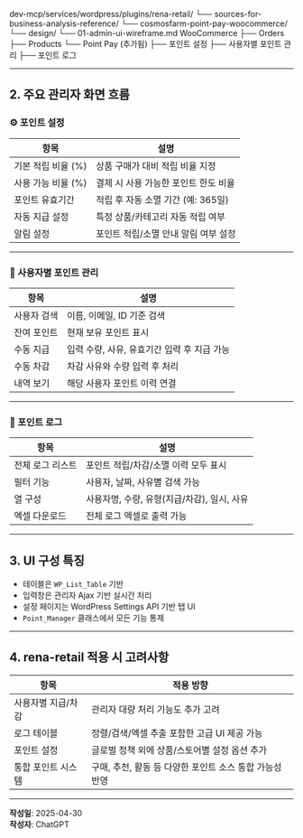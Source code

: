 dev-mcp/services/wordpress/plugins/rena-retail/
└── sources-for-business-analysis-reference/
    └── cosmosfarm-point-pay-woocommerce/
        └── design/
            └── 01-admin-ui-wireframe.md
WooCommerce ├── Orders ├── Products └── Point Pay (추가됨) ├── 포인트 설정 ├── 사용자별 포인트 관리 ├── 포인트 로그

---

## 2. 주요 관리자 화면 흐름

### ⚙️ 포인트 설정

| 항목 | 설명 |
|------|------|
| 기본 적립 비율 (%) | 상품 구매가 대비 적립 비율 지정 |
| 사용 가능 비율 (%) | 결제 시 사용 가능한 포인트 한도 비율 |
| 포인트 유효기간 | 적립 후 자동 소멸 기간 (예: 365일) |
| 자동 지급 설정 | 특정 상품/카테고리 자동 적립 여부 |
| 알림 설정 | 포인트 적립/소멸 안내 알림 여부 설정 |

---

### 👥 사용자별 포인트 관리

| 항목 | 설명 |
|------|------|
| 사용자 검색 | 이름, 이메일, ID 기준 검색 |
| 잔여 포인트 | 현재 보유 포인트 표시 |
| 수동 지급 | 입력 수량, 사유, 유효기간 입력 후 지급 가능 |
| 수동 차감 | 차감 사유와 수량 입력 후 처리 |
| 내역 보기 | 해당 사용자 포인트 이력 연결 |

---

### 📑 포인트 로그

| 항목 | 설명 |
|------|------|
| 전체 로그 리스트 | 포인트 적립/차감/소멸 이력 모두 표시 |
| 필터 기능 | 사용자, 날짜, 사유별 검색 가능 |
| 열 구성 | 사용자명, 수량, 유형(지급/차감), 일시, 사유 |
| 엑셀 다운로드 | 전체 로그 엑셀로 출력 가능 |

---

## 3. UI 구성 특징

- 테이블은 `WP_List_Table` 기반
- 입력창은 관리자 Ajax 기반 실시간 처리
- 설정 페이지는 WordPress Settings API 기반 탭 UI
- `Point_Manager` 클래스에서 모든 기능 통제

---

## 4. rena-retail 적용 시 고려사항

| 항목 | 적용 방향 |
|------|-----------|
| 사용자별 지급/차감 | 관리자 대량 처리 기능도 추가 고려 |
| 로그 테이블 | 정렬/검색/엑셀 추출 포함한 고급 UI 제공 가능 |
| 포인트 설정 | 글로벌 정책 외에 상품/스토어별 설정 옵션 추가 |
| 통합 포인트 시스템 | 구매, 추천, 활동 등 다양한 포인트 소스 통합 가능성 반영 |

---

**작성일**: 2025-04-30  
**작성자**: ChatGPT
